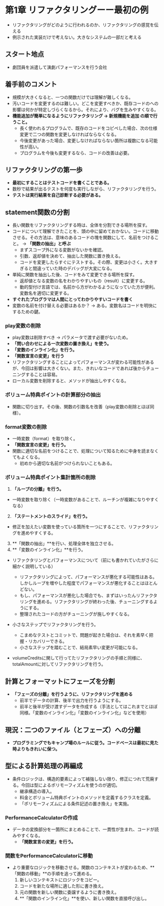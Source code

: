 # 第1章 リファクタリングーー最初の例
- リファクタリングがどのように行われるのか、リファクタリングの感覚を伝える
- 例示された実装だけで考えない。大きなシステムの一部だと考える

## スタート地点
- 劇団員を派遣して演劇パフォーマンスを行う会社

## 着手前のコメント
- 規模が大きくなると、一つの関数だけでは理解が難しくなる。　
- 汚いコードを変更するのは難しい。どこを変更すべきか、既存コードのへの影響は何かが特定しづらくなるから。それにより、バグを生みやすくなる。
- **機能追加が簡単になるようにリファクタリング -> 新規機能を追加 の順で行うこと。**
  - 長く使われるプログラムで、既存のコードをコピペした場合、次の仕様変更で二つの関数を変更しなければならなくなる。
  - 今後変更があった場合、変更しなければならない箇所は複数になる可能性が高い。
  - プログラムを今後も変更するなら、コードの改善は必要。

## リファクタリングの第一歩
- **最初にすることはテストコードを書くことである。**
- 数秒で結果が出るテストを何度も実行しながら、リファクタリングを行う。
- **テストは実行結果を自己診断する必要がある。**

## statement関数の分割
- 長い関数をリファクタリングする時は、全体を分割できる場所を探す。
- コードについて理解できたことを、頭の中に留めておかない。コードに移動させる。その方法は、意味のあるコードの塊を関数にして、名前をつけること。 -> **「関数の抽出」と呼ぶ**
  - まずスコープ外になる変数がないかを確認。
  - 引数、返却値を決めて、抽出した関数に置き換える。
  - コードを変更したらすぐにテストする。その際、変更は小さく。大きすぎると間違っていた時のデバッグが大変になる。
- 単純に関数を抽出した後、コードをみて変更できる場所を探す。
  - 返却値となる変数の名をわかりやすいもの（result）に変更する。
  - 動的型付け言語では、名前から方がわかるようになっていた方が便利。変数名を適切に変更する。
- **すぐれたプログラマは人間にとってわかりやすいコードを書く**
- 変数の名前を付け替える必要はあるか？ -> ある。変数名はコードを明快にするための鍵。
### play変数の削除
- play変数は削除すべき -> パラメータで渡す必要がないため。
- **「問い合わせによる一次変数の置き換え」を使う。**
- **「変数のインライン化」を行う。**
- **「関数宣言の変更」を行う**
- リファクタリングすることによってパフォーマンスが変わる可能性があるが、今回は影響は大きくない。また、きれいなコードであれば後からチューニングすることは容易。
- ローカル変数を削除すると、メソッドが抽出しやすくなる。
### ボリューム特典ポイントの計算部分の抽出
- 関数に切り出す。その後、関数の引数名を改善（play変数の削除とほぼ同様）。
### format変数の削除
- 一時変数（format）を取り除く。
- **「関数宣言の変更」を行う。**
- 関数に適切な名前をつけることで、処理について知るために中身を読まなくてもよくなる。
  - 初めから適切な名前がつけられないこともある。
### ボリューム特典ポイント集計箇所の削除
1. **「ループの分離」を行う。** 
  - 一時変数を取り除く（一時変数があることで、ルーチンが複雑になりやすくなる）
2. **「ステートメントのスライド」を行う。**
  - 修正を加えたい変数を使っている箇所を一つにすることで、リファクタリングを進めやすくする。
3. **「関数の抽出」**を行い、処理全体を独立させる。
4. **「変数のインライン化」**を行う。

- リファクタリングとパフォーマンスについて（前にも書かれていたがさらに細かく説明している）
  - リファクタリングによって、パフォーマンスが悪化する可能性はある。しかしループを増やした程度でパフォーマンスが悪化することはほとんどない。
  - もし、パフォーマンスが悪化した場合でも、まずはいったんリファクタリングを進める。リファクタリングが終わった後、チューニングするようにする。
  - 整理されたコードの方がチューニングが施しやすくなる。
- 小さなステップでリファクタリングを行う。
  - こまめなテストとコミットで、問題が起きた場合は、それを素早く把握・リカバリーできる。
  - 小さなステップを踏むことで、結局素早い変更が可能になる。

 - volumeCreditsに関して行ってたリファクタリングの手順と同様に、totalAmountに対してリファクタリングを行う。

## 計算とフォーマットにフェーズを分割
- **「フェーズの分離」を行うように、リファクタリングを進める**
  - 前半でデータの計算、後半で出力を行うようにする。
  - 前半と後半が受け渡すデータを作成する（手法としてはこれまでとほぼ同様。「変数のインライン化」「変数のインライン化」などを使用）

## 現況：二つのファイル（とフェーズ）への分離
- **プログラミングでもキャンプ場のルールに従う。コードベースは最初に見た時よりもきれいに保つ。**

## 型による計算処理の再編成
- 条件ロジックは、構造的要素によって補強しない限り、修正につれて荒廃する。今回は型によるポリモーフィズムを使うのが適切。
  - 継承構造の導入。
  - 料金とボリューム特典ポイントのメソッドを定義するクラスを定義。
  - 「ポリモーフィズムによる条件記述の置き換え」を実施。
### PerformanceCalculatorの作成
- データの変換部分を一箇所にまとめることで、一貫性が生まれ、コードが読みやすくなる。
  - **「関数宣言の変更」を行う。**
### 関数をPerformanceCalculatorに移動
- より重要なロジックを移動させる。関数のコンテキストが変わるため、**「関数の移動」**の手順を追って進める。
  1. 新しいコンテキストにロジックをコピー。
  2. コードを新たな場所に適した形に書き換え。
  3. 元の関数を新しい関数に委譲するように書き換え。
  4. **「関数のインライン化」**を使い、新しい関数を直接呼び出し。